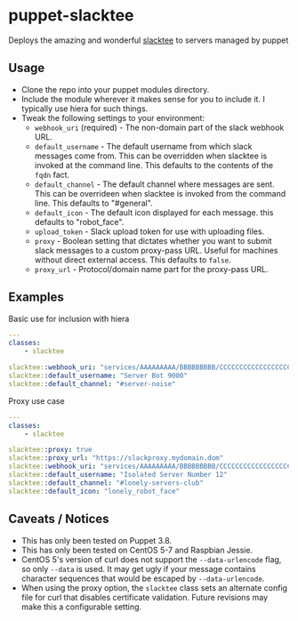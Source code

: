 # puppet-slacktee

Deploys the amazing and wonderful [slacktee](https://github.com/course-hero/slacktee) to servers managed by puppet

## Usage
* Clone the repo into your puppet modules directory.
* Include the module wherever it makes sense for you to include it. I typically use hiera for such things.
* Tweak the following settings to your environment:
  * `webhook_uri` (required) - The non-domain part of the slack webhook URL.
  * `default_username` - The default username from which slack messages come from. This can be overridden when slacktee is invoked at the command line. This defaults to the contents of the `fqdn` fact.
  * `default_channel` - The default channel where messages are sent. This can be overrideen when slacktee is invoked from the command line. This defaults to "#general".
  * `default_icon` - The default icon displayed for each message. this defaults to "robot_face".
  * `upload_token` - Slack upload token for use with uploading files.
  * `proxy` - Boolean setting that dictates whether you want to submit slack messages to a custom proxy-pass URL. Useful for machines without direct external access. This defaults to `false`.
  * `proxy_url` - Protocol/domain name part for the proxy-pass URL.

## Examples
Basic use for inclusion with hiera
```yaml
---
classes:
    - slacktee

slacktee::webhook_uri: "services/AAAAAAAAA/BBBBBBBBB/CCCCCCCCCCCCCCCCCCCCCCCC"
slacktee::default_username: "Server Bot 9000"
slacktee::default_channel: "#server-noise"
```

Proxy use case
```yaml
---
classes:
    - slacktee

slacktee::proxy: true
slacktee::proxy_url: "https://slackproxy.mydomain.dom"
slacktee::webhook_uri: "services/AAAAAAAAA/BBBBBBBBB/CCCCCCCCCCCCCCCCCCCCCCCC"
slacktee::default_username: "Isolated Server Number 12"
slacktee::default_channel: "#lonely-servers-club"
slacktee::default_icon: "lonely_robot_face"

```

## Caveats / Notices
* This has only been tested on Puppet 3.8.
* This has only been tested on CentOS 5-7 and Raspbian Jessie.
* CentOS 5's version of curl does not support the `--data-urlencode` flag, so only `--data` is used. It may get ugly if your message contains character sequences that would be escaped by `--data-urlencode`.
* When using the proxy option, the `slacktee` class sets an alternate config file for curl that disables certificate validation. Future revisions may make this a configurable setting.
